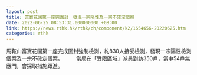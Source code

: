 ```yaml
---
layout: post
title: 富寶花園第一座完圍封　發現一宗陽性及一宗不確定個案
date: 2022-06-25 08:53:31.000000000 +08:00
link: https://news.rthk.hk/rthk/ch/component/k2/1654656-20220625.htm
categories: rthk
---
```


馬鞍山富寶花園第一座完成圍封強制檢測，約830人接受檢測，發現一宗陽性檢測個案及一宗不確定個案。
　　 
當局在「受限區域」派員到訪350戶，當中54戶無應門，會採取措施跟進。
